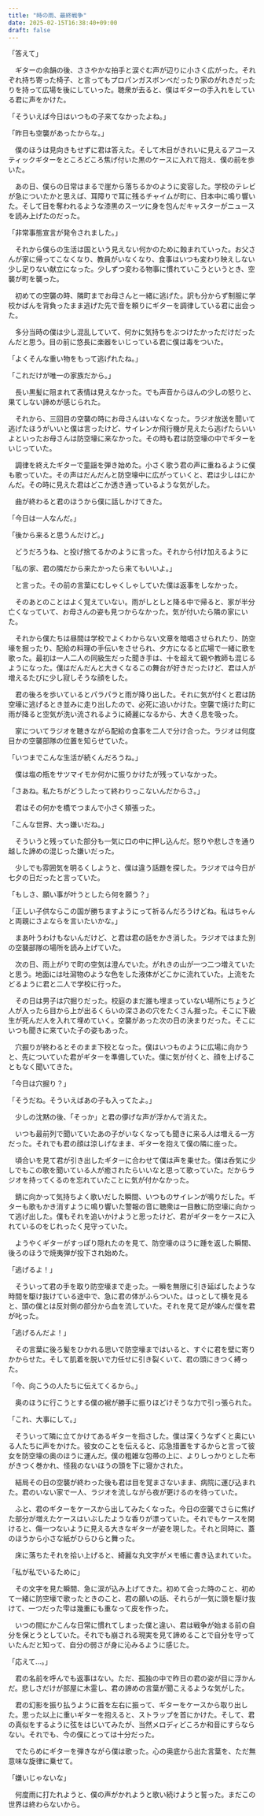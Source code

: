 ```yaml
---
title: "時の雨、最終戦争"
date: 2025-02-15T16:38:40+09:00
draft: false
---
```


「答えて」

　ギターの余韻の後、ささやかな拍手と涙ぐむ声が辺りに小さく広がった。それぞれ持ち寄った椅子、と言ってもプロパンガスボンベだったり家のがれきだったりを持って広場を後にしていった。聴衆が去ると、僕はギターの手入れをしている君に声をかけた。

「そういえば今日はいつもの子来てなかったよね。」

「昨日も空襲があったからな。」

　僕のほうは見向きもせずに君は答えた。そして木目がきれいに見えるアコースティックギターをところどころ焦げ付いた黒のケースに入れて抱え、僕の前を歩いた。

　あの日、僕らの日常はまるで崖から落ちるかのように変容した。学校のテレビが急についたかと思えば、耳障りで耳に残るチャイムが町に、日本中に鳴り響いた。そして目を奪われるような漆黒のスーツに身を包んだキャスターがニュースを読み上げたのだった。

「非常事態宣言が発令されました。」

　それから僕らの生活は国という見えない何かのために蝕まれていった。お父さんが家に帰ってこなくなり、教員がいなくなり、食事はいつも変わり映えしない少し足りない献立になった。少しずつ変わる物事に慣れていこうというとき、空襲が町を襲った。

　初めての空襲の時、隣町までお母さんと一緒に逃げた。訳も分からず制服に学校かばんを背負ったまま逃げた先で音を頼りにギターを調律している君に出会った。

　多分当時の僕は少し混乱していて、何かに気持ちをぶつけたかっただけだったんだと思う。目の前に悠長に楽器をいじっている君に僕は毒をついた。

「よくそんな重い物をもって逃げれたね。」

「これだけが唯一の家族だから。」

　長い黒髪に阻まれて表情は見えなかった。でも声音からほんの少しの怒りと、果てしない諦めが感じられた。

　それから、三回目の空襲の時にお母さんはいなくなった。ラジオ放送を聞いて逃げたほうがいいと僕は言ったけど、サイレンか飛行機が見えたら逃げたらいいよといったお母さんは防空壕に来なかった。その時も君は防空壕の中でギターをいじっていた。

　調律を終えたギターで童謡を弾き始めた。小さく歌う君の声に重ねるように僕も歌っていた。その声はだんだんと防空壕中に広がっていくと、君は少しはにかんだ。その時に見えた君はどこか透き通っているような気がした。

　曲が終わると君のほうから僕に話しかけてきた。

「今日は一人なんだ。」

「後から来ると思うんだけど。」

　どうだろうね、と投げ捨てるかのように言った。それから付け加えるように

「私の家、君の隣だから来たかったら来てもいいよ。」

　と言った。その前の言葉にむしゃくしゃしていた僕は返事をしなかった。

　そのあとのことはよく覚えていない。雨がしとしと降る中で帰ると、家が半分亡くなっていて、お母さんの姿も見つからなかった。気が付いたら隣の家にいた。

　それから僕たちは昼間は学校でよくわからない文章を暗唱させられたり、防空壕を掘ったり、配給の料理の手伝いをさせられ、夕方になると広場で一緒に歌を歌った。最初は一人二人の同級生だった聞き手は、十を超えて親や教師も混じるようになった。僕はだんだんと大きくなるこの舞台が好きだったけど、君は人が増えるたびに少し寂しそうな顔をした。

　君の後ろを歩いているとパラパラと雨が降り出した。それに気が付くと君は防空壕に逃げるとき並みに走り出したので、必死に追いかけた。空襲で焼けた町に雨が降ると空気が洗い流されるように綺麗になるから、大きく息を吸った。

　家についてラジオを聴きながら配給の食事を二人で分け合った。ラジオは何度目かの空襲部隊の位置を知らせていた。

「いつまでこんな生活が続くんだろうね。」

　僕は塩の瓶をサツマイモか何かに振りかけたが残っていなかった。

「さあね。私たちがどうしたって終わりっこないんだからさ。」

　君はその何かを橋でつまんで小さく頬張った。

「こんな世界、大っ嫌いだね。」

　そういうと残っていた部分も一気に口の中に押し込んだ。怒りや悲しさを通り越した諦めの混じった嫌いだった。

　少しでも雰囲気を明るくしようと、僕は違う話題を探した。ラジオでは今日が七夕の日だったと言っていた。

「もしさ、願い事が叶うとしたら何を願う？」

「正しい子供ならこの国が勝ちますようにって祈るんだろうけどね。私はちゃんと両親にさよならを言いたいかな。」

　まあ叶うわけもないんだけど、と君は君の話をかき消した。ラジオではまた別の空襲部隊の場所を読み上げていた。

　次の日、雨上がりで町の空気は澄んでいた。がれきの山が一つ二つ増えていたと思う。地面には吐瀉物のような色をした液体がどこかに流れていた。上流をたどるように君と二人で学校に行った。

　その日は男子は穴掘りだった。校庭のまだ誰も埋まっていない場所にちょうど人が入ったら目から上が出るくらいの深さあの穴をたくさん掘った。そこに下級生が死んだ人を入れて埋めていく。空襲があった次の日の決まりだった。そこにいつも聞きに来ていた子の姿もあった。

　穴掘りが終わるとそのまま下校となった。僕はいつものように広場に向かうと、先についていた君がギターを準備していた。僕に気が付くと、顔を上げることもなく聞いてきた。

「今日は穴掘り？」

「そうだね。そういえばあの子も入ってたよ。」

　少しの沈黙の後、「そっか」と君の儚げな声が浮かんで消えた。

　いつも最前列で聞いていたあの子がいなくなっても聞きに来る人は増える一方だった。それでも君の顔は涼しげなまま、ギターを抱えて僕の隣に座った。

　頃合いを見て君が引き出したギターに合わせて僕は声を乗せた。僕は呑気に少しでもこの歌を聞いている人が癒されたらいいなと思って歌っていた。だからラジオを持ってくるのを忘れていたことに気が付かなかった。

　錆に向かって気持ちよく歌いだした瞬間、いつものサイレンが鳴りだした。ギターも歌もかき消すように鳴り響いた警報の音に聴衆は一目散に防空壕に向かって逃げ出した。僕もそれを追いかけようと思ったけど、君がギターをケースに入れているのをじれったく見守っていた。

　ようやくギターがすっぽり隠れたのを見て、防空壕のほうに踵を返した瞬間、後ろのほうで焼夷弾が投下され始めた。

「逃げるよ！」

　そういって君の手を取り防空壕まで走った。一瞬を無限に引き延ばしたような時間を駆け抜けている途中で、急に君の体がふらついた。はっとして横を見ると、頭の僕とは反対側の部分から血を流していた。それを見て足が竦んだ僕を君が叱った。

「逃げるんだよ！」

　その言葉に後ろ髪をひかれる思いで防空壕まではいると、すぐに君を壁に寄りかからせた。そして肌着を脱いで力任せに引き裂くいて、君の頭にきつく縛った。

「今、向こうの人たちに伝えてくるから。」

　奥のほうに行こうとする僕の裾が勝手に振りほどけそうな力で引っ張られた。

「これ、大事にして。」

　そういって隣に立てかけてあるギターを指さした。僕は深くうなずくと奥にいる人たちに声をかけた。彼女のことを伝えると、応急措置をするからと言って彼女を防空壕の奥のほうに運んだ。僕の粗雑な包帯の上に、よりしっかりとした布がきつく巻かれ、怪我のないほうの頭を下に寝かされた。

　結局その日の空襲が終わった後も君は目を覚まさないまま、病院に運び込まれた。君のいない家で一人、ラジオを流しながら夜が更けるのを待っていた。

　ふと、君のギターをケースから出してみたくなった。今日の空襲でさらに焦げた部分が増えたケースはいぶしたような香りが漂っていた。それでもケースを開けると、傷一つないように見える大きなギターが姿を現した。それと同時に、蓋のほうから小さな紙がひらひらと舞った。

　床に落ちたそれを拾い上げると、綺麗な丸文字がメモ帳に書き込まれていた。

「私が私でいるために」

　その文字を見た瞬間、急に涙が込み上げてきた。初めて会った時のこと、初めて一緒に防空壕で歌ったときのこと、君の願いの話、それらが一気に頭を駆け抜けて、一つだった雫は幾重にも重なって皮を作った。

　いつの間にかこんな日常に慣れてしまった僕と違い、君は戦争が始まる前の自分を保とうとしていた。それでも崩される現実を見て諦めることで自分を守っていたんだと知って、自分の弱さが身に沁みるように感じた。

「応えて...。」

　君の名前を呼んでも返事はない。ただ、孤独の中で昨日の君の姿が目に浮かんだ。悲しさだけが部屋に木霊し、君の諦めの言葉が聞こえるような気がした。

　君の幻影を振り払うように首を左右に振って、ギターをケースから取り出した。思った以上に重いギターを抱えると、ストラップを首にかけた。そして、君の真似をするように弦をはじいてみたが、当然メロディどころか和音にすらならない。それでも、今の僕にとっては十分だった。

　でたらめにギターを弾きながら僕は歌った。心の奥底から出た言葉を、ただ無意味な旋律に乗せて。

「嫌いじゃないな」

　何度雨に打たれようと、僕の声がかれようと歌い続けようと誓った。まだこの世界は終わらないから。
